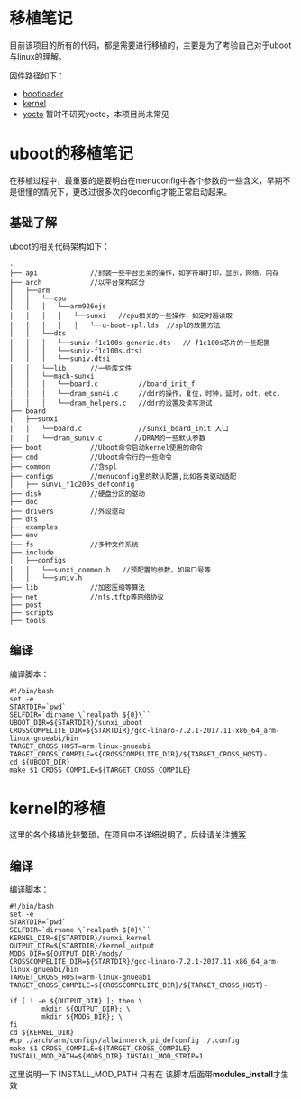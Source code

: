 # 移植笔记
目前该项目的所有的代码，都是需要进行移植的，主要是为了考验自己对于uboot与linux的理解。

固件路径如下：
* [bootloader](https://github.com/NingbinWang/sunxi_uboot)
* [kernel](https://github.com/NingbinWang/sunxi_kernel)
* [yocto](https://github.com/NingbinWang/sunxi_yocto) 暂时不研究yocto，本项目尚未常见



# uboot的移植笔记
在移植过程中，最重要的是要明白在menuconfig中各个参数的一些含义，早期不是很懂的情况下，更改过很多次的deconfig才能正常启动起来。

## 基础了解
uboot的相关代码架构如下：
```
.
├── api             //封装一些平台无关的操作，如字符串打印，显示，网络，内存
├── arch            //以平台架构区分
│   ├──arm
│   │   └──cpu
│   │   │   └──arm926ejs
│   │   │   │   └──sunxi   //cpu相关的一些操作，如定时器读取
│   │   │   │   │   └──u-boot-spl.lds  //spl的放置方法
│   │   └──dts
│   │   │   └──suniv-f1c100s-generic.dts   // f1c100s芯片的一些配置
│   │   │   └──suniv-f1c100s.dtsi
│   │   │   └──suniv.dtsi
│   │   └──lib      //一些库文件
│   │   └──mach-sunxi
│   │   │   └──board.c          //board_init_f
│   │   │   └──dram_sun4i.c     //ddr的操作，复位，时钟，延时，odt，etc.
│   │   │   └──dram_helpers.c   //ddr的设置及读写测试
├── board
│   ├──sunxi
│   │   └──board.c              //sunxi_board_init 入口
│   │   └──dram_suniv.c        //DRAM的一些默认参数
├── boot            //Uboot命令启动kernel使用的命令
├── cmd             //Uboot命令行的一些命令
├── common          //含spl
├── configs         //menuconfig里的默认配置,比如各类驱动适配
│   ├── sunvi_f1c200s_defconfig
├── disk            //硬盘分区的驱动
├── doc
├── drivers         //外设驱动
├── dts
├── examples
├── env
├── fs              //多种文件系统
├── include
│   ├──configs
│   │   └──sunxi_common.h   //预配置的参数，如串口号等
│   │   └──suniv.h
├── lib             //加密压缩等算法
├── net             //nfs,tftp等网络协议
├── post
├── scripts 
├── tools
```

## 编译
编译脚本：
```
#!/bin/bash
set -e
STARTDIR=`pwd`
SELFDIR=`dirname \`realpath ${0}\``
UBOOT_DIR=${STARTDIR}/sunxi_uboot
CROSSCOMPELITE_DIR=${STARTDIR}/gcc-linaro-7.2.1-2017.11-x86_64_arm-linux-gnueabi/bin
TARGET_CROSS_HOST=arm-linux-gnueabi
TARGET_CROSS_COMPILE=${CROSSCOMPELITE_DIR}/${TARGET_CROSS_HOST}-
cd ${UBOOT_DIR}
make $1 CROSS_COMPILE=${TARGET_CROSS_COMPILE}
```

# kernel的移植
这里的各个移植比较繁琐，在项目中不详细说明了，后续请关注[博客](https://www.cnblogs.com/samuelwnb/)

## 编译
编译脚本：
```
#!/bin/bash
set -e
STARTDIR=`pwd`
SELFDIR=`dirname \`realpath ${0}\``
KERNEL_DIR=${STARTDIR}/sunxi_kernel
OUTPUT_DIR=${STARTDIR}/kernel_output
MODS_DIR=${OUTPUT_DIR}/mods/
CROSSCOMPELITE_DIR=${STARTDIR}/gcc-linaro-7.2.1-2017.11-x86_64_arm-linux-gnueabi/bin
TARGET_CROSS_HOST=arm-linux-gnueabi
TARGET_CROSS_COMPILE=${CROSSCOMPELITE_DIR}/${TARGET_CROSS_HOST}-

if [ ! -e ${OUTPUT_DIR} ]; then \
		mkdir ${OUTPUT_DIR}; \
		mkdir ${MODS_DIR}; \
fi
cd ${KERNEL_DIR}
#cp ./arch/arm/configs/allwinnerck_pi_defconfig ./.config
make $1 CROSS_COMPILE=${TARGET_CROSS_COMPILE} INSTALL_MOD_PATH=${MODS_DIR} INSTALL_MOD_STRIP=1
```

这里说明一下 INSTALL_MOD_PATH 只有在 该脚本后面带**modules_install**才生效

